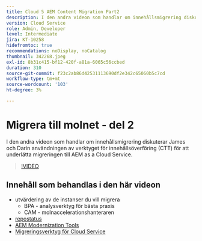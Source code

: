 ```yaml
---
title: Cloud 5 AEM Content Migration Part2
description: I den andra videon som handlar om innehållsmigrering diskuterar James och Darin användningen av verktyget för innehållsöverföring (CTT) för att underlätta migreringen till AEM as a Cloud Service.
version: Cloud Service
role: Admin, Developer
level: Intermediate
jira: KT-10258
hidefromtoc: true
recommendations: noDisplay, noCatalog
thumbnail: 342268.jpeg
exl-id: 8b31c415-bf12-420f-a81a-6065c56ccbed
duration: 310
source-git-commit: f23c2ab86d42531113690df2e342c65060b5c7cd
workflow-type: tm+mt
source-wordcount: '103'
ht-degree: 3%

---
```


# Migrera till molnet - del 2

I den andra videon som handlar om innehållsmigrering diskuterar James och Darin användningen av verktyget för innehållsöverföring (CTT) för att underlätta migreringen till AEM as a Cloud Service.

>[!VIDEO](https://video.tv.adobe.com/v/342268?quality=12&learn=on)

## Innehåll som behandlas i den här videon

+ utvärdering av de instanser du vill migrera
   + BPA - analysverktyg för bästa praxis
   + CAM - molnaccelerationshanteraren
+ [repostatus](https://github.com/chetanmeh/oak-console-scripts/tree/master/src/main/groovy/repostats)
+ [AEM Modernization Tools](https://opensource.adobe.com/aem-modernize-tools/)
+ [Migreringsverktyg för Cloud Service](https://github.com/adobe/aem-cloud-service-source-migration)
